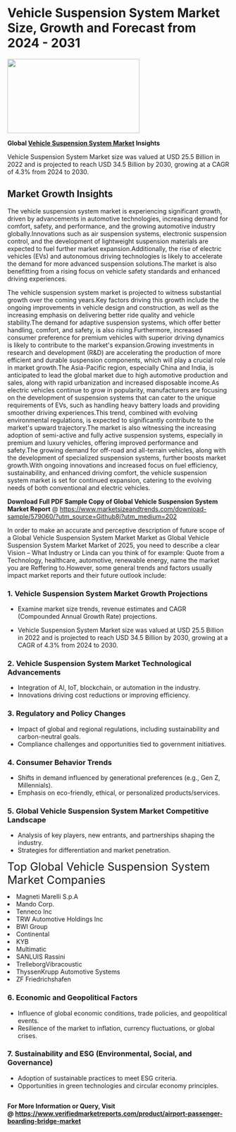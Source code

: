 <H1>Vehicle Suspension System Market Size, Growth and Forecast from 2024 - 2031</H1><img class="aligncenter size-medium wp-image-584254" src="https://thirdeyenews.in/wp-content/uploads/2024/09/Global-Market-Research-300x168.jpeg" alt="" width="300" height="168" /><p><strong>Global&nbsp;<a href="https://www.marketsizeandtrends.com/download-sample/579060/?utm_source=Github8j?utm_medium=202">Vehicle Suspension System Market</a> Insights</strong></p><p>Vehicle Suspension System Market size was valued at USD 25.5 Billion in 2022 and is projected to reach USD 34.5 Billion by 2030, growing at a CAGR of 4.3% from 2024 to 2030.</p><p><h2>Market Growth Insights</h2> <p>The vehicle suspension system market is experiencing significant growth, driven by advancements in automotive technologies, increasing demand for comfort, safety, and performance, and the growing automotive industry globally.Innovations such as air suspension systems, electronic suspension control, and the development of lightweight suspension materials are expected to fuel further market expansion.Additionally, the rise of electric vehicles (EVs) and autonomous driving technologies is likely to accelerate the demand for more advanced suspension solutions.The market is also benefitting from a rising focus on vehicle safety standards and enhanced driving experiences.</p> <p>The vehicle suspension system market is projected to witness substantial growth over the coming years.Key factors driving this growth include the ongoing improvements in vehicle design and construction, as well as the increasing emphasis on delivering better ride quality and vehicle stability.The demand for adaptive suspension systems, which offer better handling, comfort, and safety, is also rising.Furthermore, increased consumer preference for premium vehicles with superior driving dynamics is likely to contribute to the market's expansion.Growing investments in research and development (R&D) are accelerating the production of more efficient and durable suspension components, which will play a crucial role in market growth.The Asia-Pacific region, especially China and India, is anticipated to lead the global market due to high automotive production and sales, along with rapid urbanization and increased disposable income.As electric vehicles continue to grow in popularity, manufacturers are focusing on the development of suspension systems that can cater to the unique requirements of EVs, such as handling heavy battery loads and providing smoother driving experiences.This trend, combined with evolving environmental regulations, is expected to significantly contribute to the market's upward trajectory.The market is also witnessing the increasing adoption of semi-active and fully active suspension systems, especially in premium and luxury vehicles, offering improved performance and safety.The growing demand for off-road and all-terrain vehicles, along with the development of specialized suspension systems, further boosts market growth.With ongoing innovations and increased focus on fuel efficiency, sustainability, and enhanced driving comfort, the vehicle suspension system market is set for continued expansion, catering to the evolving needs of both conventional and electric vehicles.<p><span class=""><strong>Download Full PDF Sample Copy of Global Vehicle Suspension System Market Report</strong> @ <a href="https://www.marketsizeandtrends.com/download-sample/579060/?utm_source=Github8j?utm_medium=202" target="_blank">https://www.marketsizeandtrends.com/download-sample/579060/?utm_source=Github8j?utm_medium=202</a></span></p><p>In order to make an accurate and perceptive description of future scope of a Global&nbsp;Vehicle Suspension System Market Market as Global&nbsp;Vehicle Suspension System Market Market of 2025, you need to describe a clear Vision &ndash; What Industry or Linda can you think of for example: Quote from a Technology, healthcare, automotive, renewable energy, name the market you are Reffering to.However, some general trends and factors usually impact market reports and their future outlook include:</p><h3>1.&nbsp;<strong>Vehicle Suspension System Market Growth Projections</strong></h3><ul><li>Examine market size trends, revenue estimates and CAGR (Compounded Annual Growth Rate) projections.</li><li><p>Vehicle Suspension System Market size was valued at USD 25.5 Billion in 2022 and is projected to reach USD 34.5 Billion by 2030, growing at a CAGR of 4.3% from 2024 to 2030.</p></li></ul><h3>2.&nbsp;<strong>Vehicle Suspension System Market Technological Advancements</strong></h3><ul><li>Integration of AI, IoT, blockchain, or automation in the industry.</li><li>Innovations driving cost reductions or improving efficiency.</li></ul><h3>3.&nbsp;<strong>Regulatory and Policy Changes</strong></h3><ul><li>Impact of global and regional regulations, including sustainability and carbon-neutral goals.</li><li>Compliance challenges and opportunities tied to government initiatives.</li></ul><h3>4.&nbsp;<strong>Consumer Behavior Trends</strong></h3><ul><li>Shifts in demand influenced by generational preferences (e.g., Gen Z, Millennials).</li><li>Emphasis on eco-friendly, ethical, or personalized products/services.</li></ul><h3>5.&nbsp;<strong>Global Vehicle Suspension System Market Competitive Landscape</strong></h3><ul><li>Analysis of key players, new entrants, and partnerships shaping the industry.</li><li>Strategies for differentiation and market penetration.</li></ul><p data-pm-slice="1 1 []"><span style="color: inherit; font-family: inherit; font-size: 25px;">Top Global Vehicle Suspension System Market Companies</span></p><div class="" data-test-id=""><p><li>Magneti Marelli S.p.A</li><li> Mando Corp.</li><li> Tenneco Inc</li><li> TRW Automotive Holdings Inc</li><li> BWI Group</li><li> Continental</li><li> KYB</li><li> Multimatic</li><li> SANLUIS Rassini</li><li> TrelleborgVibracoustic</li><li> ThyssenKrupp Automotive Systems</li><li> ZF Friedrichshafen</li></p></div><h3>6.&nbsp;<strong>Economic and Geopolitical Factors</strong></h3><ul><li>Influence of global economic conditions, trade policies, and geopolitical events.</li><li>Resilience of the market to inflation, currency fluctuations, or global crises.</li></ul><h3>7.&nbsp;<strong>Sustainability and ESG (Environmental, Social, and Governance)</strong></h3><ul><li>Adoption of sustainable practices to meet ESG criteria.</li><li>Opportunities in green technologies and circular economy principles.</li></ul><h2><strong style="font-size: 14px;">For More Information or Query, Visit @&nbsp;</strong><a style="background-color: #ffffff; font-size: 14px;" href="https://www.marketsizeandtrends.com/report/vehicle-suspension-system-market/" target="_blank">https://www.verifiedmarketreports.com/product/airport-passenger-boarding-bridge-market</a></h2>